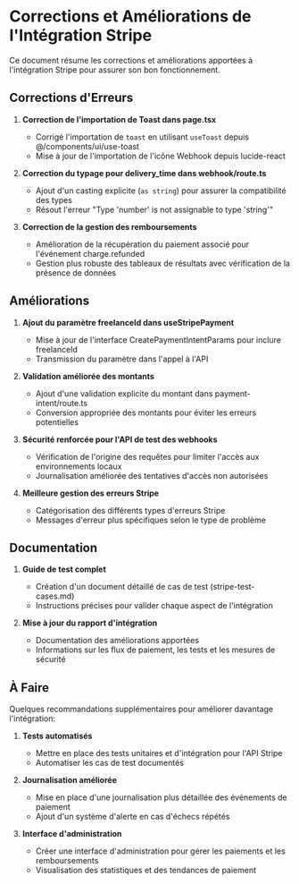 # Corrections et Améliorations de l'Intégration Stripe

Ce document résume les corrections et améliorations apportées à l'intégration Stripe pour assurer son bon fonctionnement.

## Corrections d'Erreurs

1. **Correction de l'importation de Toast dans page.tsx**
   - Corrigé l'importation de `toast` en utilisant `useToast` depuis @/components/ui/use-toast
   - Mise à jour de l'importation de l'icône Webhook depuis lucide-react

2. **Correction du typage pour delivery_time dans webhook/route.ts**
   - Ajout d'un casting explicite (`as string`) pour assurer la compatibilité des types
   - Résout l'erreur "Type 'number' is not assignable to type 'string'"

3. **Correction de la gestion des remboursements**
   - Amélioration de la récupération du paiement associé pour l'événement charge.refunded
   - Gestion plus robuste des tableaux de résultats avec vérification de la présence de données

## Améliorations

1. **Ajout du paramètre freelanceId dans useStripePayment**
   - Mise à jour de l'interface CreatePaymentIntentParams pour inclure freelanceId
   - Transmission du paramètre dans l'appel à l'API

2. **Validation améliorée des montants**
   - Ajout d'une validation explicite du montant dans payment-intent/route.ts
   - Conversion appropriée des montants pour éviter les erreurs potentielles

3. **Sécurité renforcée pour l'API de test des webhooks**
   - Vérification de l'origine des requêtes pour limiter l'accès aux environnements locaux
   - Journalisation améliorée des tentatives d'accès non autorisées

4. **Meilleure gestion des erreurs Stripe**
   - Catégorisation des différents types d'erreurs Stripe
   - Messages d'erreur plus spécifiques selon le type de problème

## Documentation

1. **Guide de test complet**
   - Création d'un document détaillé de cas de test (stripe-test-cases.md)
   - Instructions précises pour valider chaque aspect de l'intégration

2. **Mise à jour du rapport d'intégration**
   - Documentation des améliorations apportées
   - Informations sur les flux de paiement, les tests et les mesures de sécurité

## À Faire

Quelques recommandations supplémentaires pour améliorer davantage l'intégration:

1. **Tests automatisés**
   - Mettre en place des tests unitaires et d'intégration pour l'API Stripe
   - Automatiser les cas de test documentés

2. **Journalisation améliorée**
   - Mise en place d'une journalisation plus détaillée des événements de paiement
   - Ajout d'un système d'alerte en cas d'échecs répétés

3. **Interface d'administration**
   - Créer une interface d'administration pour gérer les paiements et les remboursements
   - Visualisation des statistiques et des tendances de paiement 